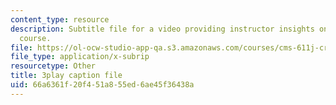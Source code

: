 ```yaml
---
content_type: resource
description: Subtitle file for a video providing instructor insights on refining the
  course.
file: https://ol-ocw-studio-app-qa.s3.amazonaws.com/courses/cms-611j-creating-video-games-fall-2014/66a6361f20f451a855ed6ae45f36438a_CrS0ndCbsro.srt
file_type: application/x-subrip
resourcetype: Other
title: 3play caption file
uid: 66a6361f-20f4-51a8-55ed-6ae45f36438a
---
```

